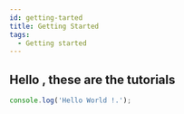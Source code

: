 ```yaml
---
id: getting-tarted
title: Getting Started
tags:
  - Getting started
---
```


## Hello , these are the tutorials 





```js
console.log('Hello World !.');
```
